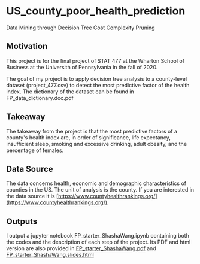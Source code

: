 # US_county_poor_health_prediction
 Data Mining through Decision Tree Cost Complexity Pruning

## Motivation
 This project is for the final project of STAT 477 at the Wharton School of Business at the Universith of Pennsylvania in the fall of 2020. 

 The goal of my project is to apply decision tree analysis to a county-level dataset (project_477.csv) to detect the most predictive factor of the health index. The dictionary of the dataset can be found in FP_data_dictionary.doc.pdf

## Takeaway
 The takeaway from the project is that the most predictive factors of a county's health index are, in order of significance, life expectancy, insufficient sleep, smoking and excessive drinking, adult obesity, and the percentage of females.

## Data Source
 The data concerns health, economic and demographic characteristics of counties in the US. The unit of analysis is the county. If you are interested in the data source it is [https://www.countyhealthrankings.org/](https://www.countyhealthrankings.org/). 

## Outputs
 I output a jupyter notebook FP_starter_ShashaWang.ipynb containing both the codes and the description of each step of the project. Its PDF and html version are also provided in [FP_starter_ShashaWang.pdf](https://github.com/wangshasha111/US_county_poor_health_prediction/blob/main/FP_data_dictionary.doc.pdf) and [FP_starter_ShashaWang.slides.html](https://github.com/wangshasha111/US_county_poor_health_prediction/blob/main/FP_starter_ShashaWang.slides.html)






 








